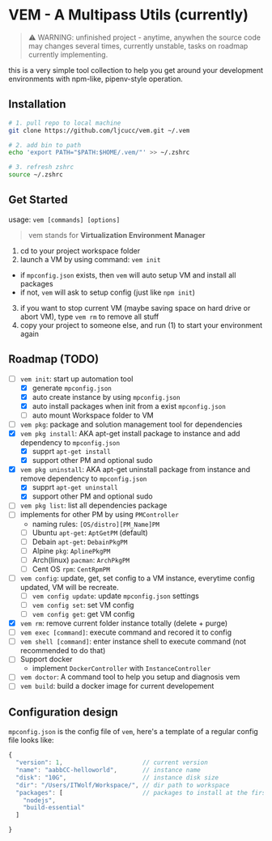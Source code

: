 # VEM - A Multipass Utils (currently)

> ⚠️ WARNING: unfinished project - anytime, anywhen the source code may changes several times, currently unstable, tasks on roadmap currently implementing.

this is a very simple tool collection to help you get around your development environments with npm-like, pipenv-style operation.

## Installation

```bash
# 1. pull repo to local machine
git clone https://github.com/ljcucc/vem.git ~/.vem

# 2. add bin to path
echo 'export PATH="$PATH:$HOME/.vem/"' >> ~/.zshrc

# 3. refresh zshrc
source ~/.zshrc
```

## Get Started

usage: `vem [commands] [options]`

> vem stands for **Virtualization Environment Manager**

1. cd to your project workspace folder
2. launch a VM by using command: `vem init`
  * if `mpconfig.json` exists, then `vem` will auto setup VM and install all packages
  * if not, `vem` will ask to setup config (just like `npm init`)
3. if you want to stop current VM (maybe saving space on hard drive or abort VM), type `vem rm` to remove all stuff
4. copy your project to someone else, and run (1) to start your environment again

## Roadmap (TODO)

- [ ] `vem init`: start up automation tool
  - [x] generate `mpconfig.json`
  - [x] auto create instance by using `mpconfig.json`
  - [x] auto install packages when init from a exist `mpconfig.json`
  - [ ] auto mount Workspace folder to VM
- [ ]  `vem pkg`: package and solution management tool for dependencies
  - [x] `vem pkg install`: AKA apt-get install package to instance and add dependency to `mpconfig.json`
    - [x] supprt `apt-get install`
    - [x] support other PM and optional sudo
  - [x] `vem pkg uninstall`: AKA apt-get uninstall package from instance and remove dependency to `mpconfig.json`
    - [x] supprt `apt-get uninstall`
    - [x] support other PM and optional sudo
  - [ ] `vem pkg list`: list all dependencies package
  - [ ] implements for other PM by using `PMController`
    * naming rules: `[OS/distro][PM_Name]PM`
    - [ ] Ubuntu `apt-get`: `AptGetPM` (default)
    - [ ] Debain `apt-get`: `DebainPkgPM`
    - [ ] Alpine `pkg`: `AplinePkgPM`
    - [ ] Arch(linux) `pacman`: `ArchPkgPM`
    - [ ] Cent OS `rpm`: `CentRpmPM`
- [ ] `vem config`: update, get, set config to a VM instance, everytime config updated, VM will be recreate.
  - [ ] `vem config update`: update `mpconfig.json` settings
  - [ ] `vem config set`: set VM config
  - [ ] `vem config get`: get VM config
- [x] `vem rm`: remove current folder instance totally (delete + purge)
- [ ] `vem exec [command]`: execute command and recored it to config
- [ ] `vem shell [command]`: enter instance shell to execute command (not recommended to do that)
- [ ] Support docker
  * implement `DockerController` with `InstanceController`
- [ ] `vem doctor`: A command tool to help you setup and diagnosis vem
- [ ] `vem build`: build a docker image for current developement

## Configuration design

`mpconfig.json` is the config file of `vem`, here's a template of a regular config file looks like:
```js
{
  "version": 1,                      // current version
  "name": "aabbCC-helloworld",       // instance name
  "disk": "10G",                     // instance disk size
  "dir": "/Users/ITWolf/Workspace/", // dir path to workspace
  "packages": [                      // packages to install at the first time
    "nodejs",
    "build-essential"
  ]

}
```